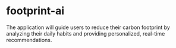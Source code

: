 # footprint-ai
The application will guide users to reduce their carbon footprint by analyzing their daily habits and providing personalized, real-time recommendations.

